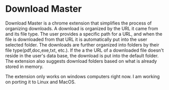 Download Master
====

Download Master is a chrome extension that simplifies the process of organizing downloads. A download
is organized by the URL it came from and its file type. The user provides a specific path for a URL,
and when the file is downloaded from that URL it is automatically put into the user selected folder.
The downloads are further organized into folders by their file type(pdf,doc,exe,txt, etc.). If the
a the URL of a downloaded file doesn't reside in the user's data base, the download is put into
the default folder. The extension also suggests download folders based on what is already stored
in memory.

The extension only works on windows computers right now. I am working on porting it to Linux
and MacOS.



